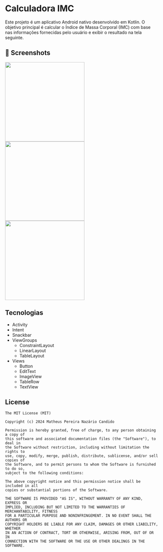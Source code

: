 # Calculadora IMC
Este projeto é um aplicativo Android nativo desenvolvido em Kotlin. O objetivo principal é calcular o Índice de Massa Corporal (IMC) com base nas informações fornecidas pelo usuário e exibir o resultado na tela seguinte.

## :camera_flash: Screenshots
<img src="https://github.com/math-nazario/bmiCalculator/assets/88516839/8d83e351-ffa1-4961-adff-8e5ae44b83e7" width=260/> <img src="https://github.com/math-nazario/bmiCalculator/assets/88516839/39ef8da6-47a4-4353-962b-6cd9f37eeb63" width=260/> <img src="https://github.com/math-nazario/bmiCalculator/assets/88516839/88061410-b62d-4aac-8aba-22c8580d5ea5" width=260/>

## Tecnologias
- Activity
- Intent
- Snackbar
- ViewGroups
  - ConstraintLayout
  - LinearLayout
  - TableLayout
- Views
	- Button
	- EditText
	- ImageView
 	- TableRow
	- TextView
	
## License
```
The MIT License (MIT)

Copyright (c) 2024 Matheus Pereira Nazário Candido

Permission is hereby granted, free of charge, to any person obtaining a copy of
this software and associated documentation files (the "Software"), to deal in
the Software without restriction, including without limitation the rights to
use, copy, modify, merge, publish, distribute, sublicense, and/or sell copies of
the Software, and to permit persons to whom the Software is furnished to do so,
subject to the following conditions:

The above copyright notice and this permission notice shall be included in all
copies or substantial portions of the Software.

THE SOFTWARE IS PROVIDED "AS IS", WITHOUT WARRANTY OF ANY KIND, EXPRESS OR
IMPLIED, INCLUDING BUT NOT LIMITED TO THE WARRANTIES OF MERCHANTABILITY, FITNESS
FOR A PARTICULAR PURPOSE AND NONINFRINGEMENT. IN NO EVENT SHALL THE AUTHORS OR
COPYRIGHT HOLDERS BE LIABLE FOR ANY CLAIM, DAMAGES OR OTHER LIABILITY, WHETHER
IN AN ACTION OF CONTRACT, TORT OR OTHERWISE, ARISING FROM, OUT OF OR IN
CONNECTION WITH THE SOFTWARE OR THE USE OR OTHER DEALINGS IN THE SOFTWARE.
```
